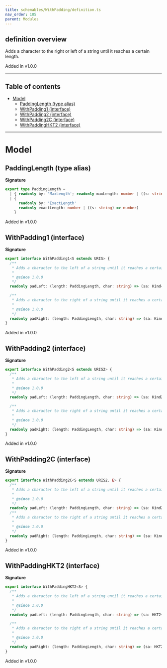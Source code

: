 ```yaml
---
title: schemables/WithPadding/definition.ts
nav_order: 105
parent: Modules
---
```


## definition overview

Adds a character to the right or left of a string until it reaches a certain length.

Added in v1.0.0

---

<h2 class="text-delta">Table of contents</h2>

- [Model](#model)
  - [PaddingLength (type alias)](#paddinglength-type-alias)
  - [WithPadding1 (interface)](#withpadding1-interface)
  - [WithPadding2 (interface)](#withpadding2-interface)
  - [WithPadding2C (interface)](#withpadding2c-interface)
  - [WithPaddingHKT2 (interface)](#withpaddinghkt2-interface)

---

# Model

## PaddingLength (type alias)

**Signature**

```ts
export type PaddingLength =
  | { readonly by: 'MaxLength'; readonly maxLength: number | ((s: string) => number) }
  | {
      readonly by: 'ExactLength'
      readonly exactLength: number | ((s: string) => number)
    }
```

Added in v1.0.0

## WithPadding1 (interface)

**Signature**

```ts
export interface WithPadding1<S extends URIS> {
  /**
   * Adds a character to the left of a string until it reaches a certain length.
   *
   * @since 1.0.0
   */
  readonly padLeft: (length: PaddingLength, char: string) => (sa: Kind<S, string>) => Kind<S, string>

  /**
   * Adds a character to the right of a string until it reaches a certain length.
   *
   * @since 1.0.0
   */
  readonly padRight: (length: PaddingLength, char: string) => (sa: Kind<S, string>) => Kind<S, string>
}
```

Added in v1.0.0

## WithPadding2 (interface)

**Signature**

```ts
export interface WithPadding2<S extends URIS2> {
  /**
   * Adds a character to the left of a string until it reaches a certain length.
   *
   * @since 1.0.0
   */
  readonly padLeft: (length: PaddingLength, char: string) => (sa: Kind2<S, string, string>) => Kind2<S, string, string>

  /**
   * Adds a character to the right of a string until it reaches a certain length.
   *
   * @since 1.0.0
   */
  readonly padRight: (length: PaddingLength, char: string) => (sa: Kind2<S, string, string>) => Kind2<S, string, string>
}
```

Added in v1.0.0

## WithPadding2C (interface)

**Signature**

```ts
export interface WithPadding2C<S extends URIS2, E> {
  /**
   * Adds a character to the left of a string until it reaches a certain length.
   *
   * @since 1.0.0
   */
  readonly padLeft: (length: PaddingLength, char: string) => (sa: Kind2<S, E, string>) => Kind2<S, E, string>
  /**
   * Adds a character to the right of a string until it reaches a certain length.
   *
   * @since 1.0.0
   */
  readonly padRight: (length: PaddingLength, char: string) => (sa: Kind2<S, E, string>) => Kind2<S, E, string>
}
```

Added in v1.0.0

## WithPaddingHKT2 (interface)

**Signature**

```ts
export interface WithPaddingHKT2<S> {
  /**
   * Adds a character to the left of a string until it reaches a certain length.
   *
   * @since 1.0.0
   */
  readonly padLeft: (length: PaddingLength, char: string) => (sa: HKT2<S, string, string>) => HKT2<S, string, string>

  /**
   * Adds a character to the right of a string until it reaches a certain length.
   *
   * @since 1.0.0
   */
  readonly padRight: (length: PaddingLength, char: string) => (sa: HKT2<S, string, string>) => HKT2<S, string, string>
}
```

Added in v1.0.0

